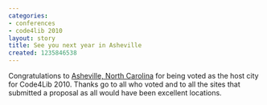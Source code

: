 ```yaml
---
categories:
- conferences
- code4lib 2010
layout: story
title: See you next year in Asheville
created: 1235846538
---
```

Congratulations to <a href="
http://digital.library.appstate.edu/code4lib2010.html">Asheville, North Carolina</a> for being voted as the host city for Code4Lib 2010. Thanks go to all who voted and to all the sites that submitted a proposal as all would have been excellent locations.

